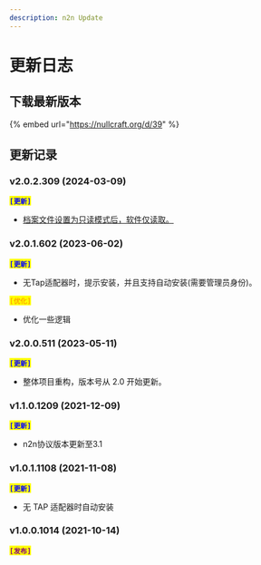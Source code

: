 ```yaml
---
description: n2n Update
---
```


# 更新日志

## 下载最新版本

{% embed url="https://nullcraft.org/d/39" %}

## 更新记录

### v2.0.2.309 (2024-03-09)

<mark style="color:blue;">**`[更新]`**</mark>

* [档案文件设置为只读模式后，软件仅读取。](https://nullcraft.org/d/83)

### v2.0.1.602 (2023-06-02)

<mark style="color:blue;">**`[更新]`**</mark>

* 无Tap适配器时，提示安装，并且支持自动安装(需要管理员身份)。

<mark style="color:orange;">**`[优化]`**</mark>

* 优化一些逻辑

### v2.0.0.511 (2023-05-11)

<mark style="color:blue;">**`[更新]`**</mark>

* 整体项目重构，版本号从 2.0 开始更新。

### v**1.1.0.1209 (2021-12-09)**

<mark style="color:blue;">**`[更新]`**</mark>

* n2n协议版本更新至3.1

### v**1.0.1.1108 (2021-11-08)**

<mark style="color:blue;">**`[更新]`**</mark>

* 无 TAP 适配器时自动安装

### **v1.0.0.1014 (2021-10-14)**

<mark style="color:purple;">**`[发布]`**</mark>

